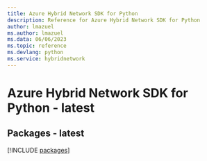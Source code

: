 ```yaml
---
title: Azure Hybrid Network SDK for Python
description: Reference for Azure Hybrid Network SDK for Python
author: lmazuel
ms.author: lmazuel
ms.data: 06/06/2023
ms.topic: reference
ms.devlang: python
ms.service: hybridnetwork
---
```

# Azure Hybrid Network SDK for Python - latest
## Packages - latest
[!INCLUDE [packages](hybrid-network-index.md)]